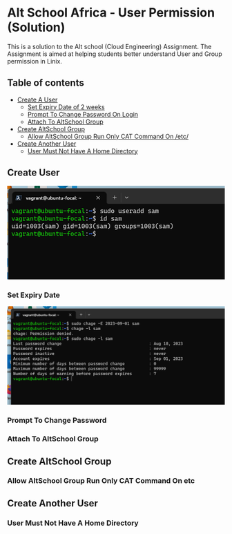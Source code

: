 # Alt School Africa - User Permission (Solution)

This is a solution to the Alt school (Cloud Engineering) Assignment. The Assignment is aimed at helping students better understand User and Group permission in Linix.

## Table of contents

- [Create A User](#create-user)
  - [Set Expiry Date of 2 weeks](#set-expiry-date)
  - [Prompt To Change Password On Login](#prompt-to-change-password)
  - [Attach To AltSchool Group](#attach-to-altschool-group)
- [Create AltSchool Group](#create-altschool-group)
  - [Allow AltSchool Group Run Only CAT Command On /etc/](#allow-altschool-group-run-only-cat-command-on-etc)
- [Create Another User](#create-another-user)
  - [User Must Not Have A Home Directory](#user-must-not-have-a-home-directory)

## Create User

![](./screenshots/add-user.png)

### Set Expiry Date

![](./screenshots/user-expire.png)

### Prompt To Change Password

### Attach To AltSchool Group

<!-- ![](./assets/Images/Screenshot%202.png)

#### Mobile

![](./assets/Images/Screenshot%201.png) -->

## Create AltSchool Group

<!-- - Solution URL: [Github Repo](https://github.com/Samdevtechnology/Four-Cards-Feature-Section)
- Live Site URL: [results-summary-component](https://four-cards-feature-section-two.vercel.app/) -->

### Allow AltSchool Group Run Only CAT Command On etc

## Create Another User

### User Must Not Have A Home Directory

<!-- ### Built with

- Semantic HTML5 markup
- CSS custom properties
- CSS Animation
- Flex Box
- Google Font
- Mobile-first workflow

## Author

- Website - [Samdevtech](https://www.samdevtech.com)
- Frontend Mentor - [@Samdevtechnology](https://www.frontendmentor.io/profile/Samdevtechnology)
- Twitter - [@samdevtech](https://www.twitter.com/samdevtech) -->
